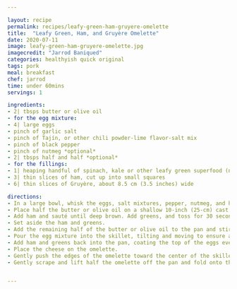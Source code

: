 ```yaml
---

layout: recipe 
permalink: recipes/leafy-green-ham-gruyere-omelette
title:  "Leafy Green, Ham, and Gruyère Omelette"
date: 2020-07-11
image: leafy-green-ham-gruyere-omelette.jpg 
imagecredit: "Jarrod Baniqued"
categories: healthyish quick original
tags: pork
meal: breakfast
chef: jarrod
time: under 60mins
servings: 1 

ingredients:
- 2| tbsps butter or olive oil
- for the egg mixture:
- 4| large eggs
- pinch of garlic salt
- pinch of Tajín, or other chili powder-lime flavor-salt mix
- pinch of black pepper
- pinch of nutmeg *optional*
- 2| tbsps half and half *optional*
- for the fillings:
- 1| heaping handful of spinach, kale or other leafy green superfood (not frozen or canned)
- 3| thin slices of ham, cut up into small squares
- 6| thin slices of Gruyère, about 8.5 cm (3.5 inches) wide

directions:
- In a large bowl, whisk the eggs, salt mixtures, pepper, nutmeg, and half and half, until even and glossy.
- Place half the butter or olive oil on a shallow 10-inch (25-cm) cast iron skillet on medium heat, or a similarly sized nonstick omelet pan or skillet. Tilt and move the pan to coat evenly.
- Add ham and sauté until deep brown. Add greens, and toss for 30 seconds, or until slightly wilted, but still crunchy.
- Set aside the ham and greens.
- Add the remaining half of the butter or olive oil to the pan and stir contents thoroughly to coat evenly. Lower the heat.
- Pour the egg mixture into the skillet, tilting and moving to ensure a flat layer of eggs. Heat until the eggs have become light and fluffy on top.
- Add ham and greens back into the pan, coating the top of the eggs evenly.
- Place the cheese on the omelette.
- Gently push the edges of the omelette toward the center of the skillet with two spatulas, making sure not to break it. Turn the heat off.
- Gently scrape and lift half the omelette off the pan and fold onto the other half with the spatulas. Carefully lift the whole folded omelette onto plate and serve.


--- 
```

